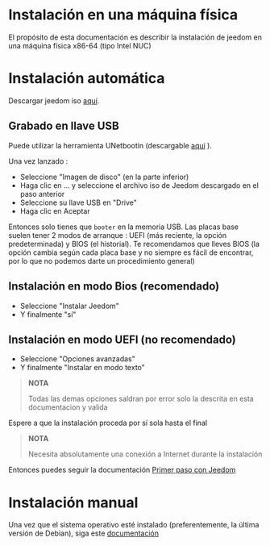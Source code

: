 # Instalación en una máquina física

El propósito de esta documentación es describir la instalación de jeedom en una máquina física x86-64 (tipo Intel NUC)

# Instalación automática

Descargar jeedom iso [aquí](https://images.jeedom.com/x86-64/).

## Grabado en llave USB

Puede utilizar la herramienta UNetbootin (descargable [aquí](https://unetbootin.github.io/) ).

Una vez lanzado : 

- Seleccione "Imagen de disco" (en la parte inferior)
- Haga clic en ... y seleccione el archivo iso de Jeedom descargado en el paso anterior
- Seleccione su llave USB en "Drive"
- Haga clic en Aceptar

Entonces solo tienes que ``booter`` en la memoria USB. Las placas base suelen tener 2 modos de arranque : UEFI (más reciente, la opción predeterminada) y BIOS (el historial). Te recomendamos que lleves BIOS (la opción cambia según cada placa base y no siempre es fácil de encontrar, por lo que no podemos darte un procedimiento general)

## Instalación en modo Bios (recomendado)

- Seleccione "Instalar Jeedom"
- Y finalmente "sí"

## Instalación en modo UEFI (no recomendado)

- Seleccione "Opciones avanzadas"
- Y finalmente "Instalar en modo texto"

>**NOTA**
>
>Todas las demas opciones saldran por error solo la descrita en esta documentacion y valida

Espere a que la instalación proceda por sí sola hasta el final

>**NOTA**
>
>Necesita absolutamente una conexión a Internet durante la instalación

Entonces puedes seguir la documentación [Primer paso con Jeedom](https://doc.jeedom.com/es_ES/premiers-pas/index)

# Instalación manual

Una vez que el sistema operativo esté instalado (preferentemente, la última versión de Debian), siga este [documentación](https://doc.jeedom.com/es_ES/installation/cli)



